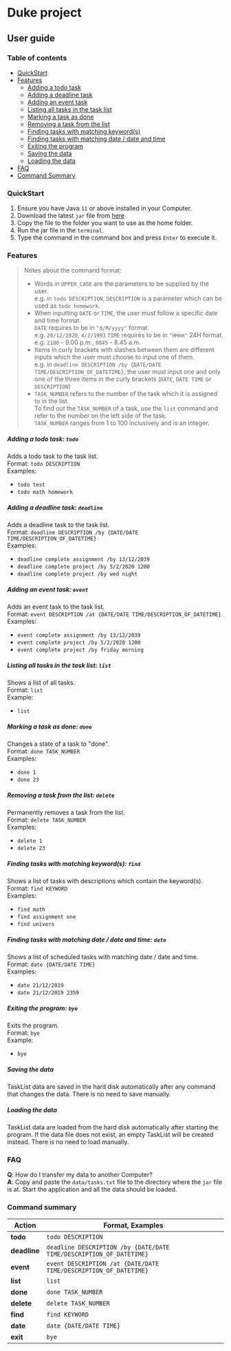 # Duke project
## User guide
### Table of contents
* [QuickStart](#quickstart)
* [Features](#features)
  * [Adding a todo task](#adding-a-todo-task-todo)
  * [Adding a deadline task](#adding-a-deadline-task-deadline)
  * [Adding an event task](#adding-an-event-task-event)
  * [Listing all tasks in the task list](#listing-all-tasks-in-the-task-list-list)
  * [Marking a task as done](#marking-a-task-as-done-done)
  * [Removing a task from the list](#removing-a-task-from-the-list-delete)
  * [Finding tasks with matching keyword(s)](#finding-tasks-with-matching-keywords-find)
  * [Finding tasks with matching date / date and time](#finding-tasks-with-matching-date--date-and-time-date)
  * [Exiting the program](#exiting-the-program-bye)
  * [Saving the data](#saving-the-data)
  * [Loading the data](#loading-the-data)
* [FAQ](#faq)
* [Command Summary](#command-summary)

### QuickStart

1. Ensure you have Java `11` or above installed in your Computer.
2. Download the latest `jar` file from [here](https://github.com/xingrong123/ip/releases) 
3. Copy the file to the folder you want to use as the home folder.
4. Run the jar file in the `terminal`. 
5. Type the command in the command box and press `Enter` to execute it. 
    
### Features

> Notes about the command format:  
> * Words in `UPPER_CASE` are the parameters to be supplied by the user.  
>       e.g. in `todo DESCRIPTION`, `DESCRIPTION` is a parameter which can be used as `todo homework`.
> * When inputting `DATE` or `TIME`, the user must follow a specific date and time format.  
>       `DATE` requires to be in `"d/M/yyyy"` format.  
>       e.g. `20/12/2020`, `4/2/1993`
>       `TIME` requires to be in `"HHmm"` 24H format.  
>       e.g. `2100` - 9.00 p.m., `0845` - 8.45 a.m.
> * Items in curly brackets with slashes between them are different inputs which 
>       the user must choose to input one of them.  
>       e.g. in `deadline DESCRIPTION /by {DATE/DATE TIME/DESCRIPTION_OF_DATETIME}`, 
>       the user must input one and only one of the three items in the curly brackets (`DATE`, `DATE TIME` or `DESCRIPTION`)
> * `TASK_NUMBER` refers to the number of the task which it is assigned to in the list.  
>       To find out the `TASK_NUMBER` of a task, use the `list` command and 
>       refer to the number on the left side of the task.  
>       `TASK_NUMBER` ranges from 1 to 100 inclusively and is an integer.

##### Adding a todo task: `todo`

Adds a todo task to the task list.  
Format: `todo DESCRIPTION`  
Examples:  
* `todo test`
* `todo math homework`

##### Adding a deadline task: `deadline`

Adds a deadline task to the task list.  
Format: `deadline DESCRIPTION /by {DATE/DATE TIME/DESCRIPTION_OF_DATETIME}`  
Examples:  
* `deadline complete assignment /by 13/12/2039`
* `deadline complete project /by 5/2/2020 1200`
* `deadline complete project /by wed night`

##### Adding an event task: `event`

Adds an event task to the task list.  
Format: `event DESCRIPTION /at {DATE/DATE TIME/DESCRIPTION_OF_DATETIME}`  
Examples:  
* `event complete assignment /by 13/12/2039`
* `event complete project /by 5/2/2020 1200`
* `event complete project /by friday morning`

##### Listing all tasks in the task list: `list`

Shows a list of all tasks.  
Format: `list`  
Example:  
* `list`

##### Marking a task as done: `done`

Changes a state of a task to "done".  
Format: `done TASK_NUMBER`  
Examples:  
* `done 1`
* `done 23`

##### Removing a task from the list: `delete`

Permanently removes a task from the list.  
Format: `delete TASK_NUMBER`  
Examples:  
* `delete 1`
* `delete 23`

##### Finding tasks with matching keyword(s): `find`

Shows a list of tasks with descriptions which contain the keyword(s).  
Format: `find KEYWORD`  
Examples:  
* `find math`
* `find assignment one`
* `find univers`

##### Finding tasks with matching date / date and time: `date`

Shows a list of scheduled tasks with matching date / date and time.  
Format: `date {DATE/DATE TIME}`  
Examples:  
* `date 21/12/2019`
* `date 21/12/2019 2359`

##### Exiting the program: `bye`

Exits the program.  
Format: `bye`  
Example:  
* `bye`

##### Saving the data
TaskList data are saved in the hard disk automatically after any command that changes the data. 
There is no need to save manually.

##### Loading the data
TaskList data are loaded from the hard disk automatically after starting the program. 
If the data file does not exist, an empty TaskList will be created instead.
There is no need to load manually.


### FAQ
**Q**: How do I transfer my data to another Computer?  
**A**: Copy and paste the `data/tasks.txt` file to the directory where the `jar` file is at. 
        Start the application and all the data should be loaded.

### Command summary
**Action** | **Format, Examples**
------------ | -------------
**todo**|`todo DESCRIPTION`
**deadline**|`deadline DESCRIPTION /by {DATE/DATE TIME/DESCRIPTION_OF_DATETIME}`
**event**|`event DESCRIPTION /at {DATE/DATE TIME/DESCRIPTION_OF_DATETIME}`
**list**|`list`
**done**|`done TASK_NUMBER`
**delete**|`delete TASK_NUMBER`
**find**|`find KEYWORD`
**date**|`date {DATE/DATE TIME}`
**exit**|`bye`